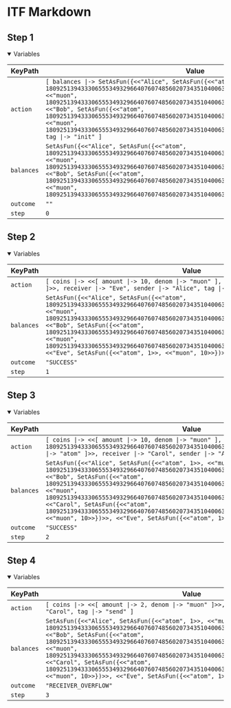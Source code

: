 # ITF Markdown

## Step 1

<details open>

<summary>Variables</summary>


|KeyPath|Value|
|-|-|
|`action`|`[ balances \|-> SetAsFun({<<"Alice", SetAsFun({<<"atom", 1809251394333065553493296640760748560207343510400633813116524750123642650623>>, <<"muon", 1809251394333065553493296640760748560207343510400633813116524750123642650623>>})>>, <<"Bob", SetAsFun({<<"atom", 1809251394333065553493296640760748560207343510400633813116524750123642650623>>, <<"muon", 1809251394333065553493296640760748560207343510400633813116524750123642650623>>})>>}), tag \|-> "init" ]`|
|`balances`|`SetAsFun({<<"Alice", SetAsFun({<<"atom", 1809251394333065553493296640760748560207343510400633813116524750123642650623>>, <<"muon", 1809251394333065553493296640760748560207343510400633813116524750123642650623>>})>>, <<"Bob", SetAsFun({<<"atom", 1809251394333065553493296640760748560207343510400633813116524750123642650623>>, <<"muon", 1809251394333065553493296640760748560207343510400633813116524750123642650623>>})>>})`|
|`outcome`|`""`|
|`step`|`0`|


</details>

## Step 2

<details open>

<summary>Variables</summary>


|KeyPath|Value|
|-|-|
|`action`|`[ coins \|-> <<[ amount \|-> 10, denom \|-> "muon" ], [ amount \|-> 1, denom \|-> "atom" ]>>, receiver \|-> "Eve", sender \|-> "Alice", tag \|-> "send" ]`|
|`balances`|`SetAsFun({<<"Alice", SetAsFun({<<"atom", 1809251394333065553493296640760748560207343510400633813116524750123642650622>>, <<"muon", 1809251394333065553493296640760748560207343510400633813116524750123642650613>>})>>, <<"Bob", SetAsFun({<<"atom", 1809251394333065553493296640760748560207343510400633813116524750123642650623>>, <<"muon", 1809251394333065553493296640760748560207343510400633813116524750123642650623>>})>>, <<"Eve", SetAsFun({<<"atom", 1>>, <<"muon", 10>>})>>})`|
|`outcome`|`"SUCCESS"`|
|`step`|`1`|


</details>

## Step 3

<details open>

<summary>Variables</summary>


|KeyPath|Value|
|-|-|
|`action`|`[ coins \|-> <<[ amount \|-> 10, denom \|-> "muon" ], [ amount \|-> 1809251394333065553493296640760748560207343510400633813116524750123642650621, denom \|-> "atom" ]>>, receiver \|-> "Carol", sender \|-> "Alice", tag \|-> "send" ]`|
|`balances`|`SetAsFun({<<"Alice", SetAsFun({<<"atom", 1>>, <<"muon", 1809251394333065553493296640760748560207343510400633813116524750123642650603>>})>>, <<"Bob", SetAsFun({<<"atom", 1809251394333065553493296640760748560207343510400633813116524750123642650623>>, <<"muon", 1809251394333065553493296640760748560207343510400633813116524750123642650623>>})>>, <<"Carol", SetAsFun({<<"atom", 1809251394333065553493296640760748560207343510400633813116524750123642650621>>, <<"muon", 10>>})>>, <<"Eve", SetAsFun({<<"atom", 1>>, <<"muon", 10>>})>>})`|
|`outcome`|`"SUCCESS"`|
|`step`|`2`|


</details>

## Step 4

<details open>

<summary>Variables</summary>


|KeyPath|Value|
|-|-|
|`action`|`[ coins \|-> <<[ amount \|-> 2, denom \|-> "muon" ]>>, receiver \|-> "Bob", sender \|-> "Carol", tag \|-> "send" ]`|
|`balances`|`SetAsFun({<<"Alice", SetAsFun({<<"atom", 1>>, <<"muon", 1809251394333065553493296640760748560207343510400633813116524750123642650603>>})>>, <<"Bob", SetAsFun({<<"atom", 1809251394333065553493296640760748560207343510400633813116524750123642650623>>, <<"muon", 1809251394333065553493296640760748560207343510400633813116524750123642650623>>})>>, <<"Carol", SetAsFun({<<"atom", 1809251394333065553493296640760748560207343510400633813116524750123642650621>>, <<"muon", 10>>})>>, <<"Eve", SetAsFun({<<"atom", 1>>, <<"muon", 10>>})>>})`|
|`outcome`|`"RECEIVER_OVERFLOW"`|
|`step`|`3`|


</details>

